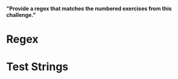 #### "Provide a regex that matches the numbered exercises from this challenge."

# Regex

# Test Strings